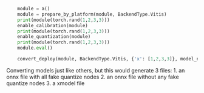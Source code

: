 ```python   
    module = a()
    module = prepare_by_platform(module, BackendType.Vitis)
    print(module(torch.rand(1,2,3,3)))
    enable_calibration(module) 
    print(module(torch.rand(1,2,3,3)))
    enable_quantization(module)
    print(module(torch.rand(1,2,3,3)))
    module.eval() 

    convert_deploy(module, BackendType.Vitis, {'x': [1,2,3,3]}, model_name='validate/conv_no_bias.onnx')
```
Converting models just like others, but this would generate 3 files: 
	1. an onnx file with all fake quantize nodes
	2. an onnx file without any fake quantize nodes
	3. a xmodel file 
